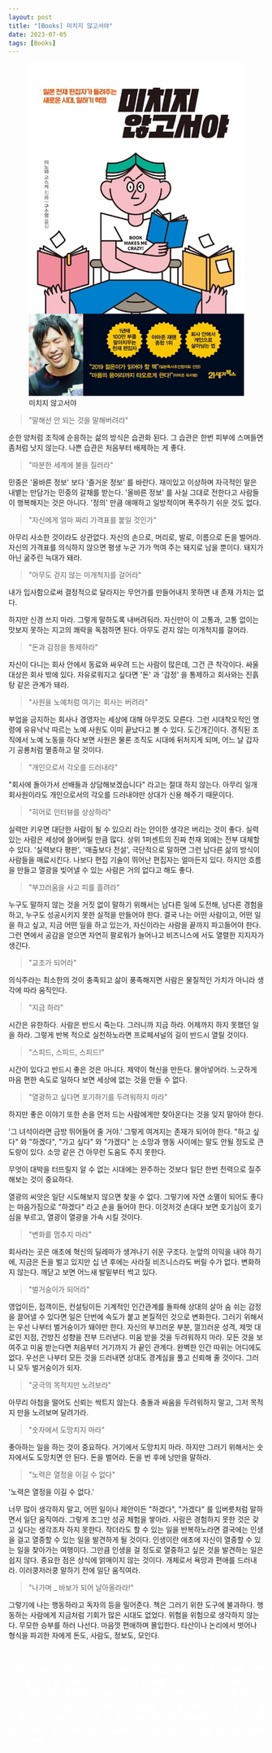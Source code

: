 ```yaml
---
layout: post
title: "[Books] 미치지 않고서야"
date: 2023-07-05
tags: [Books]
---
```


<figure>
<img src="/assets/img/미치지않고서야.jpg" alt="미치지 않고서야">
<figcaption>미치지 않고서야</figcaption>
</figure>





> "말해선 안 되는 것을 말해버려라"

순한 양처럼 조직에 순응하는 삶의 방식은 습관화 된다. 그 습관은 한번 피부에 스며들면 좀처럼 낫지 않는다. 나쁜 습관은 처음부터 배제하는 게 좋다.

> "따분한 세계에 불을 질러라"

민중은 '올바른 정보' 보다 '즐거운 정보' 를 바란다. 재미있고 이상하며 자극적인 말은 내뱉는 만담가는 민중의 갈채를 받는다. '올바른 정보' 를 사실 그대로 전한다고 사람들이 행복해지는 것은 아니다. '정의' 만큼 애매하고 일방적이며 폭주하기 쉬운 것도 없다.

> "자신에게 얼마 짜리 가격표를 붙일 것인가"

아무리 사소한 것이라도 상관없다. 자신의 손으로, 머리로, 발로, 이름으로 돈을 벌어라. 자신의 가격표를 의식하지 않으면 평생 누군 가가 먹여 주는 돼지로 남을 뿐이다. 돼지가 아닌 굶주린 늑대가 돼라.

> "아무도 걷지 않는 미개척지를 걸어라"

내가 입사함으로써 결정적으로 달라지는 무언가를 만들어내지 못하면 내 존재 가치는 없다.

하지만 신경 쓰지 마라. 그렇게 말하도록 내버려둬라. 자신만이 이 고통과, 고통 없이는 맛보지 못하는 지고의 쾌락을 독점하면 된다. 아무도 걷지 않는 미개척지를 걸어라.

> "돈과 감정을 통제하라"

자신이 다니는 회사 안에서 동료와 싸우려 드는 사람이 많은데, 그건 큰 착각이다. 싸울 대상은 회사 밖에 있다. 자유로워지고 싶다면 '돈' 과 '감정' 을 통제하고 회사와는 진흙탕 같은 관계가 돼라.

> "사원을 노예처럼 여기는 회사는 버려라"

부업을 금지하는 회사나 경영자는 세상에 대해 아무것도 모른다. 그런 시대착오적인 명령에 유유낙낙 따르는 노예 사원도 이미 끝났다고 볼 수 있다. 도긴개긴이다. 경직된 조직에서 노예 노동을 하다 보면 사원은 물론 조직도 시대에 뒤처지게 되며, 어느 날 갑자기 공룡처럼 멸종하고 말 것이다.

> "개인으로서 각오를 드러내라"

"회사에 돌아가서 선배들과 상담해보겠습니다" 라고는 절대 하지 않는다. 아무리 일개 회사원이라도 개인으로서의 각오를 드러내야만 상대가 신용 해주기 때문이다.

> "히어로 인터뷰를 상상하라"

실력만 키우면 대단한 사람이 될 수 있으리 라는 안이한 생각은 버리는 것이 좋다. 실력 있는 사람은 세상에 쓸어버릴 만큼 많다. 상위 1퍼센트의 진짜 천재 외에는 전부 대체할 수 있다. '실력보다 평판', '매출보다 전설', 극단적으로 말하면 그런 남다른 삶의 방식이 사람들을 매료시킨다. 나보다 편집 기술이 뛰어난 편집자는 얼마든지 있다. 하지만 흐름을 만들고 열광을 빚어낼 수 있는 사람은 거의 없다고 해도 좋다.

> "부끄러움을 사고 피를 흘려라"

누구도 말하지 않는 것을 거짓 없이 말하기 위해서는 남다른 일에 도전해, 남다른 경험을 하고, 누구도 성공시키지 못한 실적을 만들어야 한다. 결국 나는 어떤 사람이고, 어떤 일을 하고 싶고, 지금 어떤 일을 하고 있는가, 자신이라는 사람을 끝까지 파고들어야 한다. 그런 면에서 공감을 얻으면 자연히 팔로워가 늘어나고 비즈니스에 서도 열렬한 지지자가 생긴다.

> "교조가 되어라"

의식주라는 최소한의 것이 충족되고 삶이 풍족해지면 사람은 물질적인 가치가 아니라 생각에 따라 움직인다.

> "지금 하라"

시간은 유한하다. 사람은 반드시 죽는다. 그러니까 지금 하라. 어제까지 하지 못했던 일을 하라. 그렇게 반복 적으로 실천하노라면 프로페셔널의 길이 반드시 열릴 것이다.

> "스피드, 스피드, 스피드!"

시간이 있다고 반드시 좋은 것은 아니다. 제약이 혁신을 만든다. 몰아넣어라. 느긋하게 마음 편한 속도로 일하다 보면 세상에 없는 것을 만들 수 없다.

> "열광하고 싶다면 포기하기를 두려워하지 마라"

하지만 좋은 이야기 또한 손을 먼저 드는 사람에게만 찾아온다는 것을 잊지 말아야 한다.

'그 녀석이라면 금방 뛰어들어 줄 거야.' 그렇게 여겨지는 존재가 되어야 한다. "하고 싶다" 와 "하겠다", "가고 싶다" 와 "가겠다" 는 소망과 행동 사이에는 말도 안될 정도로 큰 도랑이 있다. 소망 같은 건 아무런 도움도 주지 못한다.

무엇이 대박을 터뜨릴지 알 수 없는 시대에는 완주하는 것보다 일단 한번 전력으로 질주해보는 것이 중요하다.

열광의 씨앗은 일단 시도해보지 않으면 찾을 수 없다. 그렇기에 자연 소멸이 되어도 좋다는 마음가짐으로 "하겠다" 라고 손을 들어야 한다. 이것저것 손대다 보면 호기심이 호기심을 부르고, 열광이 열광을 가속 시킬 것이다.

> "변화를 멈추지 마라"

회사라는 곳은 애초에 혁신의 딜레마가 생겨나기 쉬운 구조다. 눈앞의 이익을 내야 하기에, 지금은 돈을 벌고 있지만 십 년 후에는 사라질 비즈니스라도 버릴 수가 없다. 변화하지 않는다. 깨닫고 보면 어느새 발밑부터 썩고 있다.

> "벌거숭이가 되어라"

영업이든, 접객이든, 컨설팅이든 기계적인 인간관계를 돌파해 상대의 살아 숨 쉬는 감정을 끌어낼 수 있다면 일은 단번에 속도가 붙고 본질적인 것으로 변화한다. 그러기 위해서는 우선 나부터 벌거숭이가 돼야만 한다. 자신의 부끄러운 부분, 껄끄러운 성격, 제멋 대로인 지점, 건방진 성향을 전부 드러낸다. 미움 받을 것을 두려워하지 마라. 모든 것을 보여주고 미움 받는다면 처음부터 거기까지 가 끝인 관계다. 완벽한 인간 따위는 어디에도 없다. 우선은 나부터 모든 것을 드러내면 상대도 경계심을 풀고 신뢰해 줄 것이다. 그러니 모두 벌거숭이가 되자.

> "궁극의 목적지만 노려보라"

아무리 아첨을 떨어도 신뢰는 싹트지 않는다. 충돌과 싸움을 두려워하지 말고, 그저 목적지 만을 노려보며 달려가라.

> "숫자에서 도망치지 마라"

좋아하는 일을 하는 것이 중요하다. 거기에서 도망치지 마라. 하지만 그러기 위해서는 숫자에서도 도망치면 안 된다. 돈을 벌어라. 돈을 번 후에 낭만을 말하라.

> "노력은 열정을 이길 수 없다"

'노력은 열정을 이길 수 없다.'

너무 많이 생각하지 말고, 어떤 일이나 제안이든 "하겠다", "가겠다" 를 입버릇처럼 말하면서 일단 움직여라. 그렇게 조그만 성공 체험을 쌓아라. 사람은 경험하지 못한 것은 갖고 싶다는 생각조차 하지 못한다. 작더라도 할 수 있는 일을 반복하노라면 결국에는 인생을 걸고 열중할 수 있는 일을 발견하게 될 것이다. 인생이란 애초에 자신이 열중할 수 있는 일을 찾아가는 여행이다. 그만큼 인생을 걸 정도로 열중하고 싶은 것을 발견하는 일은 쉽지 않다. 중요한 점은 상식에 얽매이지 않는 것이다. 개체로서 욕망과 편애를 드러내라. 이러쿵저러쿵 말하기 전에 일단 움직여라.

> "나가며 _ 바보가 되어 날아올라라!"

그렇기에 나는 행동하라고 독자의 등을 밀어준다. 책은 그러기 위한 도구에 불과하다. 행동하는 사람에게 지금처럼 기회가 많은 시대도 없었다. 위험을 위험으로 생각하지 않는다. 무모한 승부를 하러 나선다. 마음껏 편애하며 몰입한다. 타산이나 논리에서 벗어나 형식을 파괴한 자에게 돈도, 사람도, 정보도, 모인다.

<br>

<p style='text-align: justify;'>
    <span style="color:white; font-size:120%">
		<i>
        저자의 생각이 요근래 내가 추구하고자 하는 삶과 비슷한 것 같다. 작은 목표를 세우고 행동해서 조금이나마 결과물을 얻어내고 싶기 때문이다. 지금 당장 내가 좋아하는 일들을 찾은 건 아니지만 이것 저것 경험하다 보면 분명히 내가 좋아하고 열정적인 것들을 찾게 될 거라고 믿는다. "할 수 있을까?" 보다는 "하겠다" 라고 할 것이며 "정말 괜찮을까?" 보다는 "괜찮다" 라고 생각하며 움직여 보자. 저자 말대로 너무 많이 생각하지 않았으면 한다.
        </i>
    </span>
</p>
